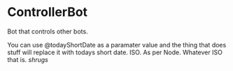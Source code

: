 # ControllerBot

Bot that controls other bots.

You can use @todayShortDate as a paramater value and the thing that does stuff will replace it with todays short date. ISO. As per Node. Whatever ISO that is. *shrugs*
